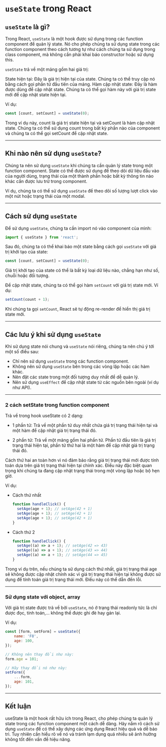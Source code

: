 # `useState` trong React

## `useState` là gì?

Trong React, `useState` là một hook được sử dụng trong các function component để quản lý state. Nó cho phép chúng ta sử dụng state trong các function component theo cách tương tự như cách chúng ta sử dụng trong class component, mà không cần phải khai báo constructor hoặc sử dụng this.

`useState` trả về một mảng gồm hai giá trị:

State hiện tại: Đây là giá trị hiện tại của state. Chúng ta có thể truy cập nó bằng cách gọi phần tử đầu tiên của mảng.
Hàm cập nhật state: Đây là hàm được dùng để cập nhật state. Chúng ta có thể gọi hàm này với giá trị state mới để cập nhật state hiện tại.

Ví dụ:

```jsx
const [count, setCount] = useState(0);
```

Trong ví dụ này, count là giá trị state hiện tại và setCount là hàm cập nhật state. Chúng ta có thể sử dụng count trong bất kỳ phần nào của component và chúng ta có thể gọi setCount để cập nhật state.

---

## Khi nào nên sử dụng `useState`?

Chúng ta nên sử dụng `useState` khi chúng ta cần quản lý state trong một function component. State có thể được sử dụng để theo dõi dữ liệu đầu vào của người dùng, trạng thái của một thành phần hoặc bất kỳ thông tin nào khác cần được lưu trữ trong component.

Ví dụ, chúng ta có thể sử dụng `useState` để theo dõi số lượng lượt click vào một nút hoặc trạng thái của một modal.

---

## Cách sử dụng `useState`

Để sử dụng `useState`, chúng ta cần import nó vào component của mình:

```jsx
import { useState } from 'react';
```

Sau đó, chúng ta có thể khai báo một state bằng cách gọi `useState` với giá trị khởi tạo của state:

```jsx
const [count, setCount] = useState(0);
```

Giá trị khởi tạo của state có thể là bất kỳ loại dữ liệu nào, chẳng hạn như số, chuỗi hoặc đối tượng.

Để cập nhật state, chúng ta có thể gọi hàm `setCount` với giá trị state mới. Ví dụ:

```jsx
setCount(count + 1);
```

Khi chúng ta gọi `setCount`, React sẽ tự động re-render để hiển thị giá trị state mới.

---

## Các lưu ý khi sử dụng `useState`

Khi sử dụng state nói chung và `useState` nói riêng, chúng ta nên chú ý tới một số điều sau:

- Chỉ nên sử dụng `useState` trong các function component.
- Không nên sử dụng `useState` bên trong các vòng lặp hoặc các hàm khác.
- Nên đặt các state trong một đối tượng duy nhất để dễ quản lý.
- Nên sử dụng `useEffect` để cập nhật state từ các nguồn bên ngoài (ví dụ như API).

---

### 2 cách setState trong function component

Trả về trong hook useState có 2 dạng:

- 1 phần tử: Trả về một phần tử duy nhất chứa giá trị trạng thái hiện tại và một hàm để cập nhật giá trị trạng thái đó.

- 2 phần tử: Trả về một mảng gồm hai phần tử. Phần tử đầu tiên là giá trị trạng thái hiện tại, phần tử thứ hai là một hàm để cập nhật giá trị trạng thái đó.

Cách thứ hai an toàn hơn vì nó đảm bảo rằng giá trị trạng thái mới được tính toán dựa trên giá trị trạng thái hiện tại chính xác. Điều này đặc biệt quan trọng khi chúng ta đang cập nhật trạng thái trong một vòng lặp hoặc bộ hẹn giờ.

Ví dụ:

- Cách thứ nhất

  ```jsx
  function handleClick() {
  	setAge(age + 1); // setAge(42 + 1)
  	setAge(age + 1); // setAge(42 + 1)
  	setAge(age + 1); // setAge(42 + 1)
  }
  ```

- Cách thứ 2

  ```jsx
  function handleClick() {
  	setAge((a) => a + 1); // setAge(42 => 43)
  	setAge((a) => a + 1); // setAge(43 => 44)
  	setAge((a) => a + 1); // setAge(44 => 45)
  }
  ```

Trong ví dụ trên, nếu chúng ta sử dụng cách thứ nhất, giá trị trạng thái age sẽ không được cập nhật chính xác vì giá trị trạng thái hiện tại không được sử dụng để tính toán giá trị trạng thái mới. Điều này có thể dẫn đến lỗi.

---

### Sử dụng state với object, array

Với giá trị state được trả về bởi `useState`, nó ở trạng thái readonly tức là chỉ được đọc, tính toán,... không thể được ghi đè hay gán lại.

Ví dụ:

```jsx
const [form, setForm] = useState({
	name: 'F8',
	age: 100,
});

// Không nên thay đổi như này:
form.age = 101;

// Hãy thay đổi nó như này:
setForm({
	...form,
	age: 101,
});
```

---

## Kết luận

useState là một hook rất hữu ích trong React, cho phép chúng ta quản lý state trong các function component một cách dễ dàng. Hãy nắm rõ cách sử dụng `useState` để có thể xây dựng các ứng dụng React hiệu quả và dễ bảo trì. Tuy nhiên cần hiểu rõ về nó và tránh lạm dụng quá nhiều sẽ ảnh hưởng không tốt đến vấn đề hiệu năng.
